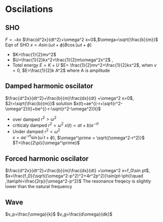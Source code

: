 # Oscilations
## SHO
$F=-kx$
$\frac{d^2x}{dt^2}+\omega^2 x=0$,$\omega=\sqrt{\frac{k}{m}}$
Eqn of SHO $x = A \sin(\omega t+\phi) B \cos(\omega t+\phi)$
- $K=\frac{1}{2}mv^2$
- $U=\frac{1}{2}kx^2=\frac{1}{2}m\omega^2x^2$ , 
- Totel energy $E=K+U$ 
	$E= \frac{1}{2}mv^2+\frac{1}{2}kx^2$,  when $v=0$, $E=\frac{1}{2}k A^2$ where A is amplitude 
## Damped harmonic oscilator
$\frac{d^2x}{dt^2}+\frac{b}{m}\frac{dx}{dt} +\omega^2 x=0$,             $2r=\sqrt{\frac{b}{m}}$
solution $x(t)=ae^{(-r+\sqrt{r^2-\omega^2})t}+be^{(-r-\sqrt{r^2-\omega^2})t}$
- over damped $r^2>\omega^2$
- criticaly damped $r^2=\omega^2$
  $x(t)=at+b)e^{-rt}$
- Under damped $r^2<\omega^2$	
	$x=ae^{-rt}\sin(\omega^\prime t +\phi)$, $\omega^\prime = \sqrt{(\omega^2-r^2)}$
	$T=\frac{2\pi}{\omega^\prime}$
## Forced harmonic oscilator
$\frac{d^2x}{dt^2}+\frac{b}{m}\frac{dx}{dt} +\omega^2 x=f_0\sin pt$,
$x=\frac{f_0}{\sqrt{(\omega^2-p^2)^2+4r^2p^2}}\sin(pt-\phi)\quad ,\tan\phi=\frac{2rp}{\omega^2-p^2}$
	The resonance freqecy is slightly lower than the natural frequency
## Wave 
$v_p=\frac{\omega}{k}$
$v_g=\frac{d\omega}{dk}$
